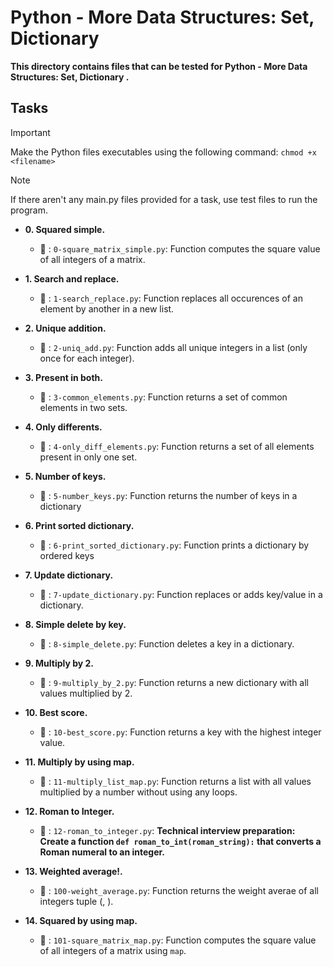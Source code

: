 # Python - More Data Structures: Set, Dictionary

**This directory contains files that can be tested for Python - More Data Structures: Set, Dictionary .**

## Tasks

> [!IMPORTANT]
> Make the Python files executables using the following command:
`chmod +x <filename>`

> [!NOTE]
> If there aren't any main.py files provided for a task, use test files to run the program.


- **0. Squared simple.**

   - :file_folder: : `0-square_matrix_simple.py`: Function computes the square value of all integers of a matrix.

- **1. Search and replace.**

   - :file_folder: : `1-search_replace.py`: Function replaces all occurences of an element by another in a new list.

- **2. Unique addition.**

   - :file_folder: : `2-uniq_add.py`: Function adds all unique integers in a list (only once for each integer).

- **3. Present in both.**

   - :file_folder: : `3-common_elements.py`: Function returns a set of common elements in two sets.

- **4. Only differents.**

   - :file_folder: : `4-only_diff_elements.py`: Function returns a set of all elements present in only one set.

- **5. Number of keys.**

   - :file_folder: : `5-number_keys.py`: Function returns the number of keys in a dictionary

- **6. Print sorted dictionary.**

   - :file_folder: : `6-print_sorted_dictionary.py`: Function prints a dictionary by ordered keys

- **7. Update dictionary.**

   - :file_folder: : `7-update_dictionary.py`: Function replaces or adds key/value in a dictionary.

- **8. Simple delete by key.**

   - :file_folder: : `8-simple_delete.py`: Function deletes a key in a dictionary.

- **9. Multiply by 2.**

   - :file_folder: : `9-multiply_by_2.py`: Function returns a new dictionary with all values multiplied by 2.

- **10. Best score.**

   - :file_folder: : `10-best_score.py`: Function returns a key with the highest integer value.

- **11. Multiply by using map.**

   - :file_folder: : `11-multiply_list_map.py`: Function returns a list with all values multiplied by a number without using any loops.

- **12. Roman to Integer.**

   - :file_folder: : `12-roman_to_integer.py`: **Technical interview preparation: Create a function `def roman_to_int(roman_string):` that converts a Roman numeral to an integer.**

- **13. Weighted average!.**

   - :file_folder: : `100-weight_average.py`: Function returns the weight averae of all integers tuple (<score>, <weight>).

- **14. Squared by using map.**

   - :file_folder: : `101-square_matrix_map.py`: Function computes the square value of all integers of a matrix using `map`.

